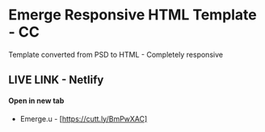 # Emerge Responsive HTML Template - CC
Template converted from PSD to HTML - Completely responsive

## LIVE LINK - Netlify
#### Open in new tab

- Emerge.u - [https://cutt.ly/BmPwXAC]
